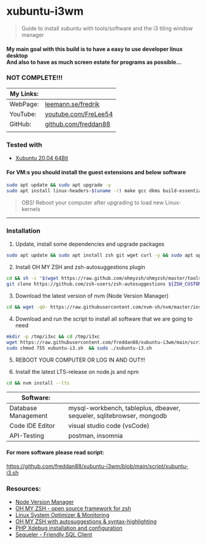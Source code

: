 # xubuntu-i3wm

> Guide to install xubuntu with tools/software and the i3 tiling window manager

#### My main goal with this build is to have a easy to use developer linux desktop<br/>And also to have as much screen estate for programs as possible...

### NOT COMPLETE!!!

| My Links: |                                                               |
| --------- | ------------------------------------------------------------- |
| WebPage:  | [leemann.se/fredrik](http://www.leemann.se/fredrik)           |
| YouTube:  | [youtube.com/FreLee54](https://www.youtube.com/user/FreLee54) |
| GitHub:   | [github.com/freddan88](https://github.com/freddan88)          |
|           |                                                               |

### Tested with

- [Xubuntu 20.04 64Bit](http://ftp.lysator.liu.se/ubuntu-dvd/xubuntu/releases/20.04/release)

#### For VM:s you should install the guest extensions and below software

```bash
sudo apt update && sudo apt upgrade -y
sudo apt install linux-headers-$(uname -r) make gcc dkms build-essential -y
```

> OBS! Reboot your computer after upgrading to load new Linux-kernels

---

### Installation

1. Update, install some dependencies and upgrade packages

```bash
sudo apt update && sudo apt install zsh git wget curl -y && sudo apt upgrade -y
```

2. Install OH MY ZSH and zsh-autosuggestions plugin

```bash
cd && sh -c "$(wget https://raw.github.com/ohmyzsh/ohmyzsh/master/tools/install.sh -O -)"
git clone https://github.com/zsh-users/zsh-autosuggestions ${ZSH_CUSTOM:-~/.oh-my-zsh/custom}/plugins/zsh-autosuggestions
```

3. Download the latest version of nvm (Node Version Manager)

```bash
cd && wget -qO- https://raw.githubusercontent.com/nvm-sh/nvm/master/install.sh | bash
```

4. Download and run the script to install all software that we are going to need

```bash
mkdir -p /tmp/i3xc && cd /tmp/i3xc
wget https://raw.githubusercontent.com/freddan88/xubuntu-i3wm/main/script/xubuntu-i3.sh
sudo chmod 755 xubuntu-i3.sh  && sudo ./xubuntu-i3.sh
```

5. REBOOT YOUR COMPUTER OR LOG IN AND OUT!!!

6. Install the latest LTS-release on node.js and npm

```bash
cd && nvm install --lts
```

| Software:           |                                                                       |
| ------------------- | --------------------------------------------------------------------- |
| Database Management | mysql-workbench, tableplus, dbeaver, sequeler, sqlitebrowser, mongodb |
| Code IDE Editor     | visual studio code (vsCode)                                           |
| API-Testing         | postman, insomnia                                                     |

#### For more software please read script:

https://github.com/freddan88/xubuntu-i3wm/blob/main/script/xubuntu-i3.sh

### Resources:

- [Node Version Manager](https://github.com/nvm-sh/nvm)
- [OH MY ZSH - open source framework for zsh](https://ohmyz.sh)
- [Linux System Optimizer & Monitoring](https://oguzhaninan.github.io/Stacer-Web)
- [OH MY ZSH with autosuggestions & syntax-highlighting](https://gist.github.com/dogrocker/1efb8fd9427779c827058f873b94df95)
- [PHP Xdebug installation and configuration](https://dieuwe.com/blog/install-xdebug-ubuntu)
- [Sequeler - Friendly SQL Client](https://github.com/Alecaddd/sequeler)
